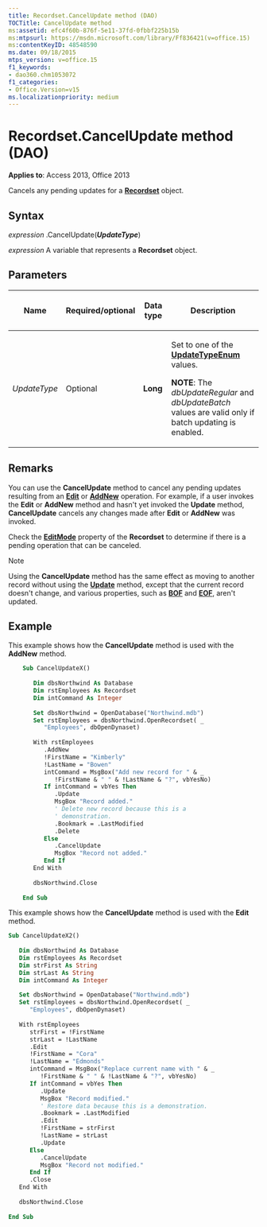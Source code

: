 ```yaml
---
title: Recordset.CancelUpdate method (DAO)
TOCTitle: CancelUpdate method
ms:assetid: efc4f60b-876f-5e11-37fd-0fbbf225b15b
ms:mtpsurl: https://msdn.microsoft.com/library/Ff836421(v=office.15)
ms:contentKeyID: 48548590
ms.date: 09/18/2015
mtps_version: v=office.15
f1_keywords:
- dao360.chm1053072
f1_categories:
- Office.Version=v15
ms.localizationpriority: medium
---
```


# Recordset.CancelUpdate method (DAO)

**Applies to**: Access 2013, Office 2013

Cancels any pending updates for a **[Recordset](recordset-object-dao.md)** object.

## Syntax

*expression* .CancelUpdate(***UpdateType***)

*expression* A variable that represents a **Recordset** object.

## Parameters

<table>
<colgroup>
<col />
<col />
<col />
<col />
</colgroup>
<thead>
<tr class="header">
<th><p>Name</p></th>
<th><p>Required/optional</p></th>
<th><p>Data type</p></th>
<th><p>Description</p></th>
</tr>
</thead>
<tbody>
<tr class="odd">
<td><p><em>UpdateType</em></p></td>
<td><p>Optional</p></td>
<td><p><strong>Long</strong></p></td>
<td><p>Set to one of the <strong><a href="updatetypeenum-enumeration-dao.md">UpdateTypeEnum</a></strong> values.</p><p><strong>NOTE</strong>: The <EM>dbUpdateRegular</EM> and <EM>dbUpdateBatch</EM> values are valid only if batch updating is enabled.</p>
</td>
</tr>
</tbody>
</table>


## Remarks

You can use the **CancelUpdate** method to cancel any pending updates resulting from an **[Edit](recordset-edit-method-dao.md)** or **[AddNew](recordset-addnew-method-dao.md)** operation. For example, if a user invokes the **Edit** or **AddNew** method and hasn't yet invoked the **Update** method, **CancelUpdate** cancels any changes made after **Edit** or **AddNew** was invoked.

Check the **[EditMode](recordset-editmode-property-dao.md)** property of the **Recordset** to determine if there is a pending operation that can be canceled.

> [!NOTE]
> Using the **CancelUpdate** method has the same effect as moving to another record without using the **[Update](recordset-update-method-dao.md)** method, except that the current record doesn't change, and various properties, such as **[BOF](recordset-bof-property-dao.md)** and **[EOF](recordset-eof-property-dao.md)**, aren't updated.


## Example

This example shows how the **CancelUpdate** method is used with the **AddNew** method.

```vb
    Sub CancelUpdateX() 
     
       Dim dbsNorthwind As Database 
       Dim rstEmployees As Recordset 
       Dim intCommand As Integer 
     
       Set dbsNorthwind = OpenDatabase("Northwind.mdb") 
       Set rstEmployees = dbsNorthwind.OpenRecordset( _ 
          "Employees", dbOpenDynaset) 
     
       With rstEmployees 
          .AddNew 
          !FirstName = "Kimberly" 
          !LastName = "Bowen" 
          intCommand = MsgBox("Add new record for " & _ 
             !FirstName & " " & !LastName & "?", vbYesNo) 
          If intCommand = vbYes Then 
             .Update 
             MsgBox "Record added." 
             ' Delete new record because this is a  
             ' demonstration. 
             .Bookmark = .LastModified 
             .Delete 
          Else 
             .CancelUpdate 
             MsgBox "Record not added." 
          End If 
       End With 
     
       dbsNorthwind.Close 
     
    End Sub 
```


This example shows how the **CancelUpdate** method is used with the **Edit** method.

```vb
Sub CancelUpdateX2() 
 
   Dim dbsNorthwind As Database 
   Dim rstEmployees As Recordset 
   Dim strFirst As String 
   Dim strLast As String 
   Dim intCommand As Integer 
 
   Set dbsNorthwind = OpenDatabase("Northwind.mdb") 
   Set rstEmployees = dbsNorthwind.OpenRecordset( _ 
      "Employees", dbOpenDynaset) 
 
   With rstEmployees 
      strFirst = !FirstName 
      strLast = !LastName 
      .Edit 
      !FirstName = "Cora" 
      !LastName = "Edmonds" 
      intCommand = MsgBox("Replace current name with " & _ 
         !FirstName & " " & !LastName & "?", vbYesNo) 
      If intCommand = vbYes Then 
         .Update 
         MsgBox "Record modified." 
         ' Restore data because this is a demonstration. 
         .Bookmark = .LastModified 
         .Edit 
         !FirstName = strFirst 
         !LastName = strLast 
         .Update 
      Else 
         .CancelUpdate 
         MsgBox "Record not modified." 
      End If 
      .Close 
   End With 
 
   dbsNorthwind.Close 
 
End Sub 
 
```

